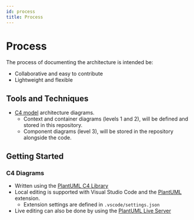```yaml
---
id: process
title: Process
---
```


# Process

The process of documenting the architecture is intended be:

- Collaborative and easy to contribute
- Lightweight and flexible

## Tools and Techniques

- [C4 model](https://c4model.com/) architecture diagrams.
  - Context and container diagrams (levels 1 and 2), will be defined and stored in this repository.
  - Component diagrams (level 3), will be stored in the repository alongside the code.

## Getting Started

### C4 Diagrams

- Written using the [PlantUML C4 Library](https://plantuml.com/stdlib#062f75176513a666)
- Local editing is supported with Visual Studio Code and the [PlantUML](https://marketplace.visualstudio.com/items?itemName=jebbs.plantuml) extension.
  - Extension settings are defined in `.vscode/settings.json`
- Live editing can also be done by using the [PlantUML Live Server](http://www.plantuml.com/plantuml/uml/)
